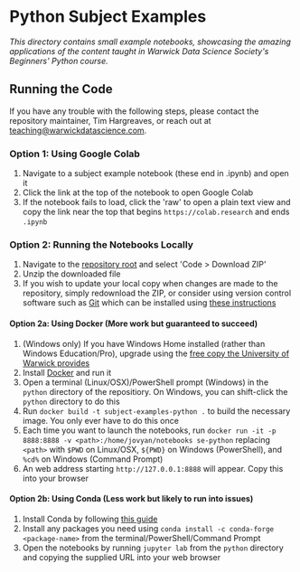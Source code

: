 # Python Subject Examples

_This directory contains small example notebooks, showcasing the amazing applications of the content taught in Warwick Data Science Society's Beginners' Python course._

## Running the Code

If you have any trouble with the following steps, please contact the repository maintainer, Tim Hargreaves, or reach out at [teaching@warwickdatascience.com](mailto:teaching@warwickdatascience.com).

### Option 1: Using Google Colab

1. Navigate to a subject example notebook (these end in .ipynb) and open it
2. Click the link at the top of the notebook to open Google Colab
3. If the notebook fails to load, click the 'raw' to open a plain text view and copy the link near the top that begins `https://colab.research` and ends `.ipynb`

### Option 2: Running the Notebooks Locally

1. Navigate to the [repository root](https://github.com/warwickdatascience/subject-examples) and select 'Code > Download ZIP'
2. Unzip the downloaded file
3. If you wish to update your local copy when changes are made to the repository, simply redownload the ZIP, or consider using version control software such as [Git](https://www.youtube.com/watch?v=uUuTYDg9XoI) which can be installed using [these instructions](https://git-scm.com/book/en/v2/Getting-Started-Installing-Git)

#### Option 2a: Using Docker (More work but guaranteed to succeed)

1. (Windows only) If you have Windows Home installed (rather than Windows Education/Pro), upgrade using the [free copy the University of Warwick provides](https://warwick.ac.uk/services/its/servicessupport/software/microsoft/windows10student)
2. Install [Docker](https://docs.docker.com/engine/install/) and run it
3. Open a terminal (Linux/OSX)/PowerShell prompt (Windows) in the `python` directory of the repositiory. On Windows, you can shift-click the `python` directory to do this
4. Run `docker build -t subject-examples-python .` to build the necessary image. You only ever have to do this once
5. Each time you want to launch the notebooks, run `docker run -it -p 8888:8888 -v <path>:/home/jovyan/notebooks se-python` replacing `<path>` with `$PWD` on Linux/OSX, `${PWD}` on Windows (PowerShell), and `%cd%` on Windows (Command Prompt)
6. An web address starting `http://127.0.0.1:8888` will appear. Copy this into your browser

#### Option 2b: Using Conda (Less work but likely to run into issues)

1. Install Conda by following [this guide](https://docs.conda.io/projects/conda/en/latest/user-guide/install/)
2. Install any packages you need using `conda install -c conda-forge <package-name>` from the terminal/PowerShell/Command Prompt
3. Open the notebooks by running `jupyter lab` from the `python` directory and copying the supplied URL into your web browser
